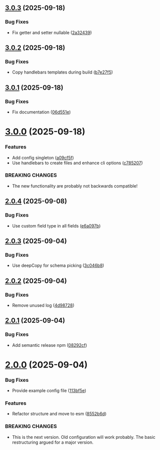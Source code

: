 ## [3.0.3](https://github.com/open-inc/node-parse-server-schema/compare/v3.0.2...v3.0.3) (2025-09-18)


### Bug Fixes

* Fix getter and setter nullable ([2a32439](https://github.com/open-inc/node-parse-server-schema/commit/2a3243947a5fc0e66ea88a41b4e832287cbf7bb2))

## [3.0.2](https://github.com/open-inc/node-parse-server-schema/compare/v3.0.1...v3.0.2) (2025-09-18)


### Bug Fixes

* Copy handlebars templates during build ([b7e27f5](https://github.com/open-inc/node-parse-server-schema/commit/b7e27f58440fe544d0192f559c70e14e6d28d2d4))

## [3.0.1](https://github.com/open-inc/node-parse-server-schema/compare/v3.0.0...v3.0.1) (2025-09-18)


### Bug Fixes

* Fix documentation ([06d551e](https://github.com/open-inc/node-parse-server-schema/commit/06d551e34a5cb2789a467c624ff533debb4d237e))

# [3.0.0](https://github.com/open-inc/node-parse-server-schema/compare/v2.0.4...v3.0.0) (2025-09-18)


### Features

* Add config singleton ([a09cf5f](https://github.com/open-inc/node-parse-server-schema/commit/a09cf5f33354119c90ee34b0bd81550935d6685d))
* Use handlebars to create files and enhance cli options ([c785207](https://github.com/open-inc/node-parse-server-schema/commit/c785207d33f1239317e48b448f0fe491207bfd42))


### BREAKING CHANGES

* The new functionality are probably not backwards compatible!

## [2.0.4](https://github.com/open-inc/node-parse-server-schema/compare/v2.0.3...v2.0.4) (2025-09-08)


### Bug Fixes

* Use custom field type in all fields ([e6a097b](https://github.com/open-inc/node-parse-server-schema/commit/e6a097b13860032dcb1ecfe6c11963c4b57c4549))

## [2.0.3](https://github.com/open-inc/node-parse-server-schema/compare/v2.0.2...v2.0.3) (2025-09-04)


### Bug Fixes

* Use deepCopy for schema picking ([3c046b8](https://github.com/open-inc/node-parse-server-schema/commit/3c046b803706c4d611efbd4b9a690ae409a44cbc))

## [2.0.2](https://github.com/open-inc/node-parse-server-schema/compare/v2.0.1...v2.0.2) (2025-09-04)


### Bug Fixes

* Remove unused log ([4d98728](https://github.com/open-inc/node-parse-server-schema/commit/4d987280aa9226276a6f919861d18e6eecf11195))

## [2.0.1](https://github.com/open-inc/node-parse-server-schema/compare/v2.0.0...v2.0.1) (2025-09-04)


### Bug Fixes

* Add semantic release npm ([08292cf](https://github.com/open-inc/node-parse-server-schema/commit/08292cf2b395e4561a58823a477e819fe99fd9b5))

# [2.0.0](https://github.com/open-inc/node-parse-server-schema/compare/v1.7.12...v2.0.0) (2025-09-04)


### Bug Fixes

* Provide example config file ([113bf5e](https://github.com/open-inc/node-parse-server-schema/commit/113bf5e6709b7fc40cd58e4346d56b7ac2e9077d))


### Features

* Refactor structure and move to esm ([8552b6d](https://github.com/open-inc/node-parse-server-schema/commit/8552b6d8e4057ce87564571611b2b85217692cee))


### BREAKING CHANGES

* This is the next version. Old configuration will work probably. The basic restructuring argued for a major version.
